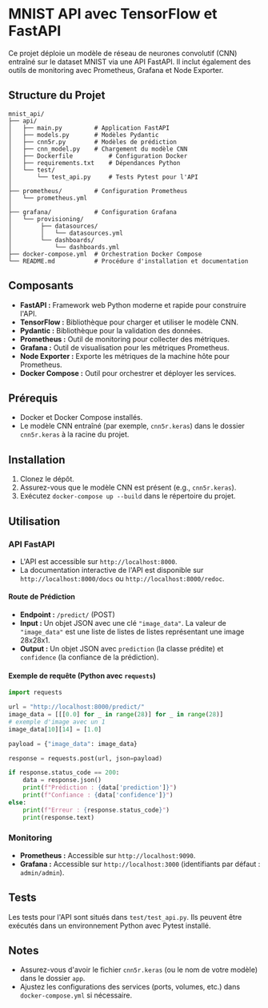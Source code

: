 # MNIST API avec TensorFlow et FastAPI

Ce projet déploie un modèle de réseau de neurones convolutif (CNN) entraîné sur le dataset MNIST via une API FastAPI. Il inclut également des outils de monitoring avec Prometheus, Grafana et Node Exporter.

## Structure du Projet

```
mnist_api/
├── api/
│   ├── main.py         # Application FastAPI
│   ├── models.py       # Modèles Pydantic
│   ├── cnn5r.py        # Modèles de prédiction
│   ├── cnn_model.py    # Chargement du modèle CNN
│   ├── Dockerfile          # Configuration Docker
│   ├── requirements.txt    # Dépendances Python   
│   └── test/
│       └── test_api.py     # Tests Pytest pour l'API
│
├── prometheus/         # Configuration Prometheus
│   └── prometheus.yml
│
├── grafana/            # Configuration Grafana
│   └── provisioning/
│        ├── datasources/
│        │   └── datasources.yml
│        └── dashboards/
│            └── dashboards.yml
├── docker-compose.yml  # Orchestration Docker Compose  
└── README.md           # Procédure d'installation et documentation
```

## Composants

* **FastAPI :** Framework web Python moderne et rapide pour construire l'API.
* **TensorFlow :** Bibliothèque pour charger et utiliser le modèle CNN.
* **Pydantic :** Bibliothèque pour la validation des données.
* **Prometheus :** Outil de monitoring pour collecter des métriques.
* **Grafana :** Outil de visualisation pour les métriques Prometheus.
* **Node Exporter :** Exporte les métriques de la machine hôte pour Prometheus.
* **Docker Compose :** Outil pour orchestrer et déployer les services.

## Prérequis

* Docker et Docker Compose installés.
* Le modèle CNN entraîné (par exemple, `cnn5r.keras`) dans le dossier `cnn5r.keras` à la racine du projet.

## Installation

1.  Clonez le dépôt.
2.  Assurez-vous que le modèle CNN est présent (e.g., `cnn5r.keras`).
3.  Exécutez `docker-compose up --build` dans le répertoire du projet.

## Utilisation

###   API FastAPI

* L'API est accessible sur `http://localhost:8000`.
* La documentation interactive de l'API est disponible sur `http://localhost:8000/docs` ou `http://localhost:8000/redoc`.

####   Route de Prédiction

* **Endpoint :** `/predict/` (POST)
* **Input :** Un objet JSON avec une clé `"image_data"`. La valeur de `"image_data"` est une liste de listes de listes représentant une image 28x28x1.
* **Output :** Un objet JSON avec `prediction` (la classe prédite) et `confidence` (la confiance de la prédiction).

####   Exemple de requête (Python avec `requests`)

```python
import requests

url = "http://localhost:8000/predict/"
image_data = [[[0.0] for _ in range(28)] for _ in range(28)]
# exemple d'image avec un 1
image_data[10][14] = [1.0]

payload = {"image_data": image_data}

response = requests.post(url, json=payload)

if response.status_code == 200:
    data = response.json()
    print(f"Prédiction : {data['prediction']}")
    print(f"Confiance : {data['confidence']}")
else:
    print(f"Erreur : {response.status_code}")
    print(response.text)
```

###   Monitoring

* **Prometheus :** Accessible sur `http://localhost:9090`.
* **Grafana :** Accessible sur `http://localhost:3000` (identifiants par défaut : `admin/admin`).

## Tests

Les tests pour l'API sont situés dans `test/test_api.py`. Ils peuvent être exécutés dans un environnement Python avec Pytest installé.

## Notes

* Assurez-vous d'avoir le fichier `cnn5r.keras` (ou le nom de votre modèle) dans le dossier `app`.
* Ajustez les configurations des services (ports, volumes, etc.) dans `docker-compose.yml` si nécessaire.

